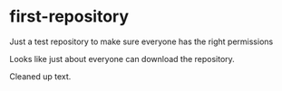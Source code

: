 # first-repository
Just a test repository to make sure everyone has the right permissions

Looks like just about everyone can download the repository.

Cleaned up text.